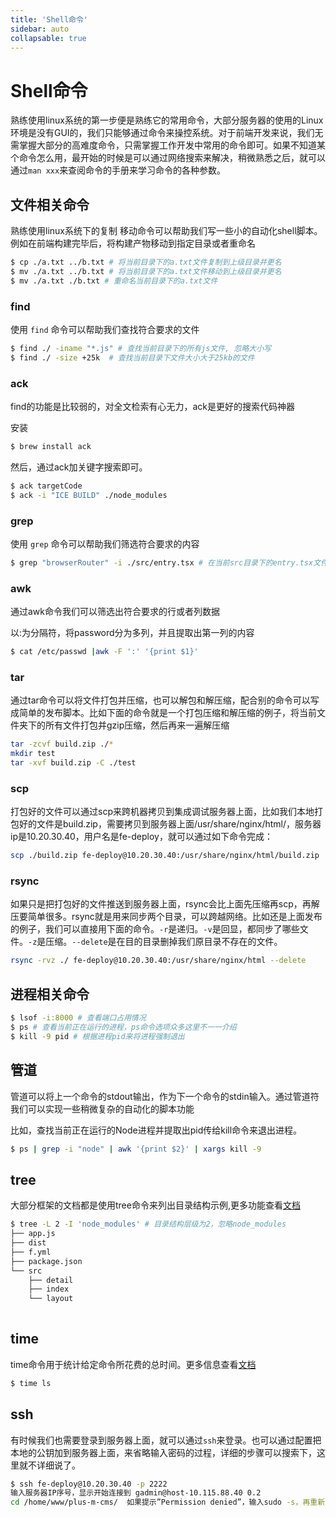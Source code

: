 ```yaml
---
title: 'Shell命令'
sidebar: auto
collapsable: true
---
```


# Shell命令

熟练使用linux系统的第一步便是熟练它的常用命令，大部分服务器的使用的Linux环境是没有GUI的，我们只能够通过命令来操控系统。对于前端开发来说，我们无需掌握大部分的高难度命令，只需掌握工作开发中常用的命令即可。如果不知道某个命令怎么用，最开始的时候是可以通过网络搜索来解决，稍微熟悉之后，就可以通过`man xxx`来查阅命令的手册来学习命令的各种参数。

## 文件相关命令

熟练使用linux系统下的复制 移动命令可以帮助我们写一些小的自动化shell脚本。例如在前端构建完毕后，将构建产物移动到指定目录或者重命名

```bash
$ cp ./a.txt ../b.txt # 将当前目录下的a.txt文件复制到上级目录并更名
$ mv ./a.txt ../b.txt # 将当前目录下的a.txt文件移动到上级目录并更名
$ mv ./a.txt ./b.txt # 重命名当前目录下的a.txt文件
```

### find

使用 `find` 命令可以帮助我们查找符合要求的文件

```bash
$ find ./ -iname "*.js" # 查找当前目录下的所有js文件, 忽略大小写
$ find ./ -size +25k  # 查找当前目录下文件大小大于25kb的文件
```

### ack

find的功能是比较弱的，对全文检索有心无力，ack是更好的搜索代码神器

安装

```bash
$ brew install ack 
```

然后，通过ack加关键字搜索即可。

```bash
$ ack targetCode
$ ack -i "ICE BUILD" ./node_modules
```

### grep

使用 `grep` 命令可以帮助我们筛选符合要求的内容

```bash
$ grep "browserRouter" -i ./src/entry.tsx # 在当前src目录下的entry.tsx文件中查找browserRouter关键字忽略大小写
```

### awk 

通过awk命令我们可以筛选出符合要求的行或者列数据  

以:为分隔符，将password分为多列，并且提取出第一列的内容

```bash
$ cat /etc/passwd |awk -F ':' '{print $1}'
```


### tar

通过tar命令可以将文件打包并压缩，也可以解包和解压缩，配合别的命令可以写成简单的发布脚本。比如下面的命令就是一个打包压缩和解压缩的例子，将当前文件夹下的所有文件打包并gzip压缩，然后再来一遍解压缩

```bash
tar -zcvf build.zip ./*
mkdir test
tar -xvf build.zip -C ./test
```

### scp

打包好的文件可以通过scp来跨机器拷贝到集成调试服务器上面，比如我们本地打包好的文件是build.zip，需要拷贝到服务器上面/usr/share/nginx/html/，服务器ip是10.20.30.40，用户名是fe-deploy，就可以通过如下命令完成：
```bash
scp ./build.zip fe-deploy@10.20.30.40:/usr/share/nginx/html/build.zip
```

### rsync

如果只是把打包好的文件推送到服务器上面，rsync会比上面先压缩再scp，再解压要简单很多。rsync就是用来同步两个目录，可以跨越网络。比如还是上面发布的例子，我们可以直接用下面的命令。`-r`是递归。`-v`是回显，都同步了哪些文件。`-z`是压缩。`--delete`是在目的目录删掉我们原目录不存在的文件。

```bash
rsync -rvz ./ fe-deploy@10.20.30.40:/usr/share/nginx/html --delete
```

## 进程相关命令

```bash
$ lsof -i:8000 # 查看端口占用情况
$ ps # 查看当前正在运行的进程，ps命令选项众多这里不一一介绍
$ kill -9 pid # 根据进程pid来将进程强制退出
```

## 管道

管道可以将上一个命令的stdout输出，作为下一个命令的stdin输入。通过管道符我们可以实现一些稍微复杂的自动化的脚本功能

比如，查找当前正在运行的Node进程并提取出pid传给kill命令来退出进程。

```bash
$ ps | grep -i "node" | awk '{print $2}' | xargs kill -9 
```

## tree

大部分框架的文档都是使用tree命令来列出目录结构示例,更多功能查看[文档](https://wangchujiang.com/linux-command/c/tree.html)

```bash
$ tree -L 2 -I 'node_modules' # 目录结构层级为2，忽略node_modules
├── app.js
├── dist
├── f.yml
├── package.json
└── src
    ├── detail
    ├── index
    └── layout
    
```

## time

time命令用于统计给定命令所花费的总时间。更多信息查看[文档](https://man.linuxde.net/time)

```bash
$ time ls
```

## ssh

有时候我们也需要登录到服务器上面，就可以通过`ssh`来登录。也可以通过配置把本地的公钥加到服务器上面，来省略输入密码的过程，详细的步骤可以搜索下，这里就不详细说了。
```bash
$ ssh fe-deploy@10.20.30.40 -p 2222
输入服务器IP序号，显示开始连接到 gadmin@host-10.115.88.40 0.2
cd /home/www/plus-m-cms/  如果提示”Permission denied”，输入sudo -s，再重新进入.
```
